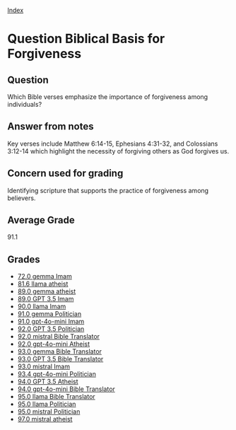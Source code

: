 
[Index](../../index.md)
# Question Biblical Basis for Forgiveness
## Question
Which Bible verses emphasize the importance of forgiveness among individuals?

## Answer from notes
Key verses include Matthew 6:14-15, Ephesians 4:31-32, and Colossians 3:12-14 which highlight the necessity of forgiving others as God forgives us.

## Concern used for grading
Identifying scripture that supports the practice of forgiveness among believers.

## Average Grade
91.1

## Grades
 * [72.0 gemma Imam](../answers/gemma_Imam/Biblical_Basis_for_Forgiveness.md)
 * [81.6 llama atheist](../answers/llama_atheist/Biblical_Basis_for_Forgiveness.md)
 * [89.0 gemma atheist](../answers/gemma_atheist/Biblical_Basis_for_Forgiveness.md)
 * [89.0 GPT 3.5 Imam](../answers/GPT_3.5_Imam/Biblical_Basis_for_Forgiveness.md)
 * [90.0 llama Imam](../answers/llama_Imam/Biblical_Basis_for_Forgiveness.md)
 * [91.0 gemma Politician](../answers/gemma_Politician/Biblical_Basis_for_Forgiveness.md)
 * [91.0 gpt-4o-mini Imam](../answers/gpt-4o-mini_Imam/Biblical_Basis_for_Forgiveness.md)
 * [92.0 GPT 3.5 Politician](../answers/GPT_3.5_Politician/Biblical_Basis_for_Forgiveness.md)
 * [92.0 mistral Bible Translator](../answers/mistral_Bible_Translator/Biblical_Basis_for_Forgiveness.md)
 * [92.0 gpt-4o-mini Atheist](../answers/gpt-4o-mini_Atheist/Biblical_Basis_for_Forgiveness.md)
 * [93.0 gemma Bible Translator](../answers/gemma_Bible_Translator/Biblical_Basis_for_Forgiveness.md)
 * [93.0 GPT 3.5 Bible Translator](../answers/GPT_3.5_Bible_Translator/Biblical_Basis_for_Forgiveness.md)
 * [93.0 mistral Imam](../answers/mistral_Imam/Biblical_Basis_for_Forgiveness.md)
 * [93.4 gpt-4o-mini Politician](../answers/gpt-4o-mini_Politician/Biblical_Basis_for_Forgiveness.md)
 * [94.0 GPT 3.5 Atheist](../answers/GPT_3.5_Atheist/Biblical_Basis_for_Forgiveness.md)
 * [94.0 gpt-4o-mini Bible Translator](../answers/gpt-4o-mini_Bible_Translator/Biblical_Basis_for_Forgiveness.md)
 * [95.0 llama Bible Translator](../answers/llama_Bible_Translator/Biblical_Basis_for_Forgiveness.md)
 * [95.0 llama Politician](../answers/llama_Politician/Biblical_Basis_for_Forgiveness.md)
 * [95.0 mistral Politician](../answers/mistral_Politician/Biblical_Basis_for_Forgiveness.md)
 * [97.0 mistral atheist](../answers/mistral_atheist/Biblical_Basis_for_Forgiveness.md)
